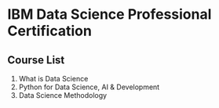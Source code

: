 # IBM Data Science Professional Certification

## Course List
<ol>
    <li>What is Data Science</li>
    <li>Python for Data Science, AI & Development</li>
    <li>Data Science Methodology</li>
</ol> 